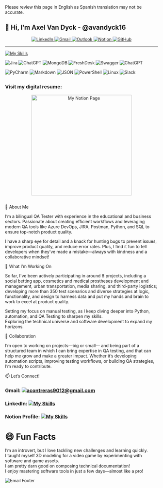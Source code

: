    Please review this page in English as Spanish translation may not be accurate.
   ##
## 👋 Hi, I’m Axel Van Dyck - @avandyck16
<div align="center">
  <a href="https://www.linkedin.com/in/axelvandyck">
    <img src="https://img.shields.io/badge/linkedin-%230077B5.svg?style=for-the-badge&logo=linkedin&logoColor=white" alt="LinkedIn">
  </a>
  <a href="mailto:acontreras9012@gmail.com">
    <img src="https://img.shields.io/badge/Gmail-D14836?style=for-the-badge&logo=gmail&logoColor=white" alt="Gmail">
  </a>
  <a href="mailto:avdyck@alset.com.mx">
    <img src="https://img.shields.io/badge/Outlook-0078D4?style=for-the-badge&logo=microsoft-outlook&logoColor=white" alt="Outlook">
  </a>
  <a href="https://axel-qa.short.gy/PortfolioNotion">
    <img src="https://img.shields.io/badge/Notion-%23000000.svg?style=for-the-badge&logo=notion&logoColor=white" alt="Notion">
  </a>
  <a href="https://github.com/avandyck16">
    <img src="https://img.shields.io/badge/github-%23121011.svg?style=for-the-badge&logo=github&logoColor=white" alt="GitHub">
  </a>
</div>

---



[![My Skills](https://skillicons.dev/icons?i=androidstudio,azure,sentry,py,pycharm,selenium,powershell,postman,postgres,git,figma)](https://skillicons.dev) 

![Jira](https://img.shields.io/badge/jira-%230A0FFF.svg?style=for-the-badge&logo=jira&logoColor=white)
![ChatGPT](https://img.shields.io/badge/chatGPT-74aa9c?style=for-the-badge&logo=openai&logoColor=white)
![MongoDB](https://img.shields.io/badge/MongoDB-%234ea94b.svg?style=for-the-badge&logo=mongodb&logoColor=white)
![FreshDesk](https://img.shields.io/badge/FreshDesk-0078D4?style=for-the-badge&logo=microsoft-outlook&logoColor=white)
![Swagger](https://img.shields.io/badge/-Swagger-%23Clojure?style=for-the-badge&logo=swagger&logoColor=white)
![ChatGPT](https://img.shields.io/badge/DevTools-74aa9c?style=for-the-badge&logo=openai&logoColor=white)

![PyCharm](https://img.shields.io/badge/pycharm-143?style=for-the-badge&logo=pycharm&logoColor=black&color=black&labelColor=green)
![Markdown](https://img.shields.io/badge/markdown-%23000000.svg?style=for-the-badge&logo=markdown&logoColor=white)
![JSON](https://img.shields.io/badge/JSON-%23000000.svg?style=for-the-badge&logo=markdown&logoColor=white)
![PowerShell](https://img.shields.io/badge/PowerShell-%235391FE.svg?style=for-the-badge&logo=powershell&logoColor=white)
![Linux](https://img.shields.io/badge/Linux-FCC624?style=for-the-badge&logo=linux&logoColor=black)
![Slack](https://img.shields.io/badge/Slack-4A154B?style=for-the-badge&logo=slack&logoColor=white)

##

<!---
### Visit my digital resume: 
   [![My Notion Page](https://github.com/user-attachments/assets/5cd54984-5c01-4698-a121-520ef1cf6938)](https://qa-warrior.notion.site/Axel-Van-Dyck-ec5289614b314e4884a4a6d7198ff1e8)
--->


### Visit my digital resume:

<div align="center">
  <a href="https://qa-warrior.notion.site/Axel-Van-Dyck-ec5289614b314e4884a4a6d7198ff1e8?pvs=4">
    <img src="https://github.com/user-attachments/assets/5cd54984-5c01-4698-a121-520ef1cf6938" alt="My Notion Page" width="330"/>
  </a>
</div>

##   
<!---
[![My Skills](https://skillicons.dev/icons?i=gmail)](mailto:acontreras9012@gmail.com) [![My Skills](https://skillicons.dev/icons?i=linkedin)](https://linkedin.com/in/axelvandyck) [![My Skills](https://skillicons.dev/icons?i=notion)](https://qa-warrior.notion.site/Axel-Van-Dyck-ec5289614b314e4884a4a6d7198ff1e8) 

##


<!---
![my-notion-face-customized (1)](https://github.com/user-attachments/assets/d3f4c9cb-1786-47c0-aed5-49b107712fe7)
--->



🌟 About Me

I’m a bilingual QA Tester with experience in the educational and business sectors. Passionate about creating efficient workflows and leveraging modern QA tools like Azure DevOps, JIRA, Postman, Python, and SQL to ensure top-notch product quality.

I have a sharp eye for detail and a knack for hunting bugs to prevent issues, improve product quality, and reduce error rates. Plus, I find it fun to tell developers when they’ve made a mistake—always with kindness and a collaborative mindset!

🚀 What I’m Working On  

So far, I've been actively participating in around 8 projects, including a social betting app, cosmetics and medical prostheses development and management, urban transportation, media sharing, and third-party logistics; developing more than 350 test scenarios and diverse strategies at logic, functionality, and design to harness data and put my hands and brain to work to excel at product quality. 

Setting my focus on manual testing, as I keep diving deeper into Python, automation, and QA Testing to sharpen my skills.  
Exploring the technical universe and software development to expand my horizons.  

🤝 Collaboration  

I’m open to working on projects—big or small— and being part of a structured team in which I can bring expertise in QA testing, and that can help me grow and make a greater impact. Whether it’s developing automation scripts, improving testing workflows, or building QA strategies, I’m ready to contribute.  

 

📫 Let’s Connect!

### Gmail: [![acontreras9012@gmail.com](https://skillicons.dev/icons?i=gmail)](mailto:acontreras9012@gmail.com)


### LinkedIn: [![My Skills](https://skillicons.dev/icons?i=linkedin)](https://linkedin.com/in/axelvandyck)

### Notion Profile: [![My Skills](https://skillicons.dev/icons?i=notion)](https://qa-warrior.notion.site/Axel-Van-Dyck-ec5289614b314e4884a4a6d7198ff1e8) 


# 😄 Fun Facts  

I’m an introvert, but I love tackling new challenges and learning quickly.  
I taught myself 3D modeling for a video game by experimenting with software and game assets.  
I am pretty darn good on composing technical documentation!  
I enjoy mastering software tools in just a few days—almost like a pro!  

![Email Footer](https://github.com/user-attachments/assets/c6cfdf0a-1ce4-4ab9-b3ce-d7f19b6a33d6)

<!---
avandyck16/avandyck16 is a ✨ special ✨ repository because its `README.md` (this file) appears on your GitHub profile.
You can click the Preview link to take a look at your changes.
--->

